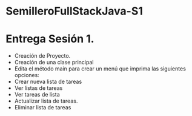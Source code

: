 # SemilleroFullStackJava-S1
# Entrega Sesión 1.
* Creación de Proyecto.
* Creación de una clase principal
* Edita el método main para crear un menú que imprima las siguientes opciones:
* Crear nueva lista de tareas
* Ver listas de tareas
* Ver tareas de lista
* Actualizar lista de tareas.
* Eliminar lista de tareas
